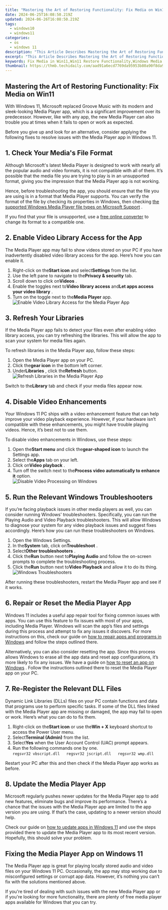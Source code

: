```yaml
---
title: "Mastering the Art of Restoring Functionality: Fix Media on Win11"
date: 2024-06-25T16:08:50.219Z
updated: 2024-06-26T16:08:50.219Z
tags:
  - windows10
  - windows11
categories:
  - os
  - windows 11
description: "This Article Describes Mastering the Art of Restoring Functionality: Fix Media on Win11"
excerpt: "This Article Describes Mastering the Art of Restoring Functionality: Fix Media on Win11"
keywords: Fix Media in Win11,Win11 Restore Functionality,Windows Media Repair Guide,Reestablish Media On Win11,Recovering Media on Win11,WinMedia Fix Procedures,Troubleshoot Win11 Media Loss
thumbnail: https://thmb.techidaily.com/aad91a6ecd7769da95953b80a90f8da974d1c7ad664fe779b0bcf99c2c1168c7.jpg
---
```


## Mastering the Art of Restoring Functionality: Fix Media on Win11

 With Windows 11, Microsoft replaced Groove Music with its modern and sleek-looking Media Player app, which is a significant improvement over its predecessor. However, like with any app, the new Media Player can also trouble you at times when it fails to open or work as expected.

 Before you give up and look for an alternative, consider applying the following fixes to resolve issues with the Media Player app in Windows 11.

## 1\. Check Your Media's File Format

 Although Microsoft's latest Media Player is designed to work with nearly all the popular audio and video formats, it is not compatible with all of them. It’s possible that the media file you are trying to play is in an unsupported format, giving you the impression that the Media Player app is not working.

 Hence, before troubleshooting the app, you should ensure that the file you are using is in a format that Media Player supports. You can verify the format of the file by checking its properties in Windows, then checking [the supported Windows Media Player file types on Microsoft Support](https://support.microsoft.com/en-us/topic/file-types-supported-by-windows-media-player-32d9998e-dc8f-af54-7ba1-e996f74375d9) .

 If you find that your file is unsupported, use a [free online converter](https://www.makeuseof.com/tag/free-online-file-converters/) to change its format to a compatible one.

## 2\. Enable Video Library Access for the App

 The Media Player app may fail to show videos stored on your PC if you have inadvertently disabled video library access for the app. Here’s how you can enable it.

1. Right-click on the**Start icon** and select**Settings** from the list.
2. Use the left pane to navigate to the**Privacy & security** tab.
3. Scroll down to click on**Videos** .
4. Enable the toggles next to**Video library access** and**Let apps access your video library** .
5. Turn on the toggle next to the**Media Player** app.  
![Enable Video Library Access for the Media Player App](https://static1.makeuseofimages.com/wordpress/wp-content/uploads/2023/04/enable-video-library-access-for-the-media-player-app.jpg)

## 3\. Refresh Your Libraries

 If the Media Player app fails to detect your files even after enabling video library access, you can try refreshing the libraries. This will allow the app to scan your system for media files again.

To refresh libraries in the Media Player app, follow these steps:

1. Open the Media Player app on your PC.
2. Click the**gear icon** in the bottom left corner.
3. Under**Libraries** , click the**Refresh** button.  
![Refresh Libraries in the Media Player App](https://static1.makeuseofimages.com/wordpress/wp-content/uploads/2023/04/refresh-libraries-in-the-media-player-app.jpg)

 Switch to the**Library** tab and check if your media files appear now.

## 4\. Disable Video Enhancements

 Your Windows 11 PC ships with a video enhancement feature that can help improve your video playback experience. However, if your hardware isn’t compatible with these enhancements, you might have trouble playing videos. Hence, it’s best not to use them.

To disable video enhancements in Windows, use these steps:

1. Open the**Start menu** and click the**gear-shaped icon** to launch the Settings app.
2. Select the**Apps** tab on your left.
3. Click on**Video playback** .
4. Turn off the switch next to the**Process video automatically to enhance it** option.  
![Disable Video Processing on Windows](https://static1.makeuseofimages.com/wordpress/wp-content/uploads/2023/04/disable-video-processing-on-windows.jpg)

## 5\. Run the Relevant Windows Troubleshooters

 If you’re facing playback issues in other media players as well, you can consider running Windows' troubleshooters. Specifically, you can run the Playing Audio and Video Playback troubleshooters. This will allow Windows to diagnose your system for any video playback issues and suggest fixes accordingly. Here’s how you can run these troubleshooters on Windows.

1. Open the Windows Settings.
2. In the**System** tab, click on**Troubleshoot** .
3. Select**Other troubleshooters** .
4. Click the**Run** button next to**Playing Audio** and follow the on-screen prompts to complete the troubleshooting process.
5. Click the**Run** button next to**Video Playback** and allow it to do its thing.  
![Windows Troubleshooters](https://static1.makeuseofimages.com/wordpress/wp-content/uploads/2023/04/windows-troubleshooters.jpg)

 After running these troubleshooters, restart the Media Player app and see if it works.

## 6\. Repair or Reset the Media Player App

 Windows 11 includes a useful app repair tool for fixing common issues with apps. You can use this feature to fix issues with most of your apps, including Media Player. Windows will scan the app’s files and settings during this process and attempt to fix any issues it discovers. For more instructions on this, check our guide on [how to repair apps and programs in Windows](https://www.makeuseof.com/windows-repair-apps-programs/) and follow the steps outlined there.

 Alternatively, you can also consider resetting the app. Since this process allows Windows to erase all the app data and reset app configurations, it’s more likely to fix any issues. We have a guide on [how to reset an app on Windows](https://www.makeuseof.com/windows-reset-app/) . Follow the instructions outlined there to reset the Media Player app on your PC.

## 7\. Re-Register the Relevant DLL Files

 Dynamic Link Libraries (DLLs) files on your PC contain functions and data that programs use to perform specific tasks. If some of the DLL files linked with the Media Player app are missing or damaged, the app may fail to open or work. Here’s what you can do to fix them.

1. Right-click on the**Start icon** or use the**Win + X** keyboard shortcut to access the Power User menu.
2. Select**Terminal (Admin)** from the list.
3. Select**Yes** when the User Account Control (UAC) prompt appears.
4. Run the following commands one by one.  
`regsvr32 vbscript.dll  
regsvr32 jscript.dll  
regsvr32 wmp.dll`

 Restart your PC after this and then check if the Media Player app works as before.

## 8\. Update the Media Player App

 Microsoft regularly pushes newer updates for the Media Player app to add new features, eliminate bugs and improve its performance. There’s a chance that the issues with the Media Player app are limited to the app version you are using. If that’s the case, updating to a newer version should help.

 Check our guide on [how to update apps in Windows 11](https://www.makeuseof.com/update-apps-windows-11/) and use the steps provided there to update the Media Player app to its most recent version. Hopefully, this should solve your problem.

## Fixing the Media Player App on Windows 11

 The Media Player app is great for playing locally stored audio and video files on your Windows 11 PC. Occasionally, the app may stop working due to misconfigured settings or corrupt app data. However, it’s nothing you can’t fix with the solutions mentioned above.

 If you're tired of dealing with such issues with the new Media Player app or if you're looking for more functionality, there are plenty of free media player apps available for Windows that you can try.


<ins class="adsbygoogle"
     style="display:block"
     data-ad-format="autorelaxed"
     data-ad-client="ca-pub-7571918770474297"
     data-ad-slot="1223367746"></ins>



<ins class="adsbygoogle"
     style="display:block"
     data-ad-client="ca-pub-7571918770474297"
     data-ad-slot="8358498916"
     data-ad-format="auto"
     data-full-width-responsive="true"></ins>


